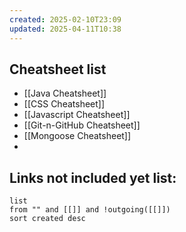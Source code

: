 ```yaml
---
created: 2025-02-10T23:09
updated: 2025-04-11T10:38
---
```


## Cheatsheet list

- [[Java Cheatsheet]]
- [[CSS Cheatsheet]]
- [[Javascript Cheatsheet]]
- [[Git-n-GitHub Cheatsheet]]
- [[Mongoose Cheatsheet]]
- 







## **Links not included yet list:**
```dataview
list
from "" and [[]] and !outgoing([[]])
sort created desc
```
